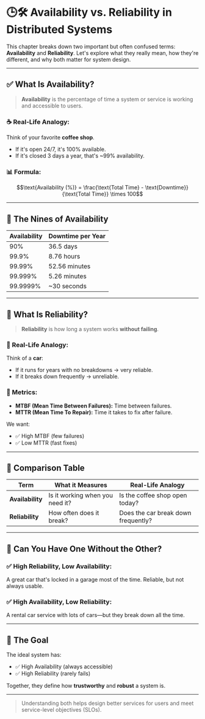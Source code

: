# 🕒🛠️ Availability vs. Reliability in Distributed Systems

This chapter breaks down two important but often confused terms: **Availability** and **Reliability**. Let's explore what they really mean, how they're different, and why both matter for system design.

---

## ✅ What Is Availability?
> **Availability** is the percentage of time a system or service is working and accessible to users.

### ☕ Real-Life Analogy:
Think of your favorite **coffee shop**.
- If it's open 24/7, it's 100% available.
- If it's closed 3 days a year, that's ~99% availability.

### 📊 Formula:
$$\text{Availability (%)} = \frac{\text{Total Time} - \text{Downtime}}{\text{Total Time}} \times 100$$

---

## 🔁 The Nines of Availability
| Availability | Downtime per Year     |
|--------------|------------------------|
| 90%          | 36.5 days              |
| 99.9%        | 8.76 hours             |
| 99.99%       | 52.56 minutes          |
| 99.999%      | 5.26 minutes           |
| 99.9999%     | ~30 seconds            |

---

## 🔧 What Is Reliability?
> **Reliability** is how long a system works **without failing**.

### 🚗 Real-Life Analogy:
Think of a **car**:
- If it runs for years with no breakdowns → very reliable.
- If it breaks down frequently → unreliable.

### 📏 Metrics:
- **MTBF (Mean Time Between Failures):** Time between failures.
- **MTTR (Mean Time To Repair):** Time it takes to fix after failure.

We want:
- ✅ High MTBF (few failures)
- ✅ Low MTTR (fast fixes)

---

## 🔄 Comparison Table
| Term           | What it Measures                   | Real-Life Analogy                     |
|----------------|------------------------------------|---------------------------------------|
| **Availability** | Is it working when you need it?     | Is the coffee shop open today?        |
| **Reliability**  | How often does it break?            | Does the car break down frequently?   |

---

## 🤔 Can You Have One Without the Other?

### ✅ High Reliability, Low Availability:
A great car that's locked in a garage most of the time. Reliable, but not always usable.

### ✅ High Availability, Low Reliability:
A rental car service with lots of cars—but they break down all the time.

---

## 🎯 The Goal
The ideal system has:
- ✅ High Availability (always accessible)
- ✅ High Reliability (rarely fails)

Together, they define how **trustworthy** and **robust** a system is.

---

> Understanding both helps design better services for users and meet service-level objectives (SLOs).
